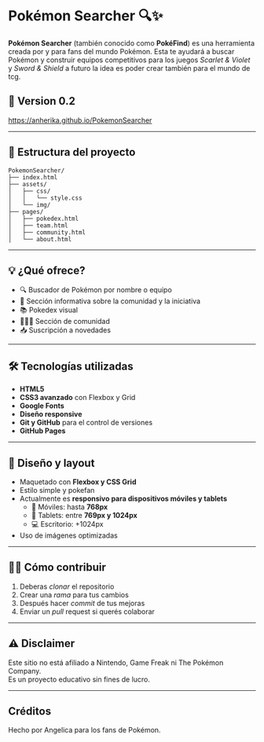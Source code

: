 # Pokémon Searcher 🔍✨
**Pokémon Searcher** (también conocido como **PokéFind**) es una herramienta creada por y para fans del mundo Pokémon. Esta te ayudará a buscar Pokémon y construir equipos competitivos para los juegos *Scarlet & Violet* y *Sword & Shield* a futuro la idea es poder crear también para el mundo de tcg.

## 🚀 Version 0.2
https://anherika.github.io/PokemonSearcher

---

## 📂 Estructura del proyecto

```
PokemonSearcher/
├── index.html
├── assets/
│   ├── css/
│   │   └── style.css
│   └── img/
├── pages/
│   ├── pokedex.html
│   ├── team.html
│   ├── community.html
│   └── about.html
```
---

## 💡 ¿Qué ofrece?

- 🔍 Buscador de Pokémon por nombre o equipo
- 📖 Sección informativa sobre la comunidad y la iniciativa
- 📚 Pokedex visual
- 🧑‍🤝‍🧑 Sección de comunidad
- 📥 Suscripción a novedades

---

## 🛠️ Tecnologías utilizadas

- **HTML5**   
- **CSS3 avanzado** con Flexbox y Grid  
- **Google Fonts**  
- **Diseño responsive**  
- **Git y GitHub** para el control de versiones  
- **GitHub Pages** 

---

## 📐 Diseño y layout

- Maquetado con **Flexbox y CSS Grid**  
- Estilo simple y pokefan 
- Actualmente es **responsivo para dispositivos móviles y tablets**  
  - 📱 Móviles: hasta **768px**
  - 📱 Tablets: entre **769px y 1024px**
  - 💻 Escritorio: +1024px
- Uso de imágenes optimizadas

---

## 👨‍💻 Cómo contribuir

1. Deberas *clonar* el repositorio  
2. Crear una *rama* para tus cambios  
3. Después hacer *commit* de tus mejoras  
4. Enviar un *pull* request si querés colaborar  

---

## ⚠️ Disclaimer

Este sitio no está afiliado a Nintendo, Game Freak ni The Pokémon Company.  
Es un proyecto educativo sin fines de lucro.

---

## Créditos

Hecho por Angelica para los fans de Pokémon.
